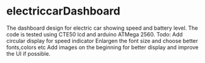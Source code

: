 # electriccarDashboard
The dashboard design for electric car showing speed and battery level.
The code is tested using CTE50 lcd and arduino ATMega 2560.
Todo:
Add circular display for speed indicator
Enlargen the font size and choose better fonts,colors etc
Add images on the beginning for better display and improve the UI if possible. 
